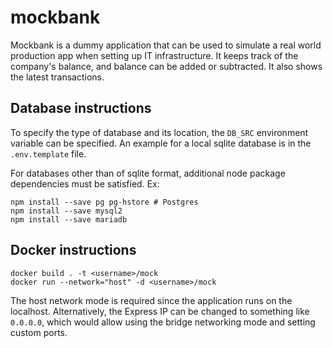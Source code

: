 # mockbank

Mockbank is a dummy application that can be used to simulate a real world production app when setting up IT infrastructure. It keeps track of the company's balance, and balance can be added or subtracted. It also shows the latest transactions.

## Database instructions

To specify the type of database and its location, the `DB_SRC` environment variable can be specified. An example for a local sqlite database is in the `.env.template` file.

For databases other than of sqlite format, additional node package dependencies must be satisfied. Ex:

```
npm install --save pg pg-hstore # Postgres
npm install --save mysql2
npm install --save mariadb
```

## Docker instructions

```
docker build . -t <username>/mock
docker run --network="host" -d <username>/mock
```

The host network mode is required since the application runs on the localhost. Alternatively, the Express IP can be changed to something like `0.0.0.0`, which would allow using the bridge networking mode and setting custom ports.
